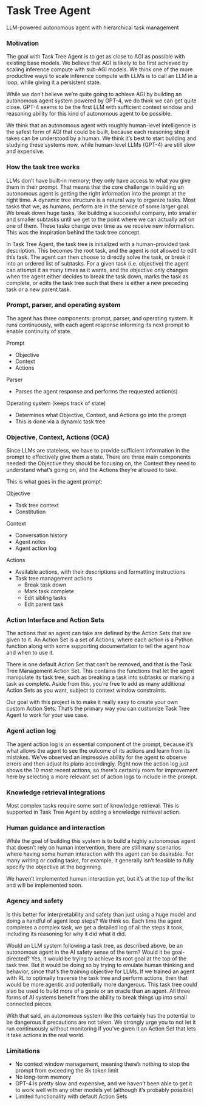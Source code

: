 # Task Tree Agent
LLM-powered autonomous agent with hierarchical task management

### Motivation
The goal with Task Tree Agent is to get as close to AGI as possible with existing base models. We believe that AGI is likely to be first achieved by scaling inference compute with sub-AGI models. We think one of the more productive ways to scale inference compute with LLMs is to call an LLM in a loop, while giving it a persistent state.

While we don’t believe we’re quite going to achieve AGI by building an autonomous agent system powered by GPT-4, we do think we can get quite close. GPT-4 seems to be the first LLM with sufficient context window and reasoning ability for this kind of autonomous agent to be possible.

We think that an autonomous agent with roughly human-level intelligence is the safest form of AGI that could be built, because each reasoning step it takes can be understood by a human. We think it’s best to start building and studying these systems now, while human-level LLMs (GPT-4) are still slow and expensive.

### How the task tree works
LLMs don’t have built-in memory; they only have access to what you give them in their prompt. That means that the core challenge in building an autonomous agent is getting the right information into the prompt at the right time. A dynamic tree structure is a natural way to organize tasks. Most tasks that we, as humans, perform are in the service of some larger goal. We break down huge tasks, like building a successful company, into smaller and smaller subtasks until we get to the point where we can actually act on one of them. These tasks change over time as we receive new information. This was the inspiration behind the task tree concept.

In Task Tree Agent, the task tree is initialized with a human-provided task description. This becomes the root task, and the agent is not allowed to edit this task. The agent can then choose to directly solve the task, or break it into an ordered list of subtasks. For a given task (i.e. objective) the agent can attempt it as many times as it wants, and the objective only changes when the agent either decides to break the task down, marks the task as complete, or edits the task tree such that there is either a new preceding task or a new parent task.

### Prompt, parser, and operating system
The agent has three components: prompt, parser, and operating system. It runs continuously, with each agent response informing its next prompt to enable continuity of state.

Prompt
- Objective
- Context
- Actions

Parser
- Parses the agent response and performs the requested action(s)

Operating system (keeps track of state)
- Determines what Objective, Context, and Actions go into the prompt
- This is done via a dynamic task tree

### Objective, Context, Actions (OCA)
Since LLMs are stateless, we have to provide sufficient information in the prompt to effectively give them a state. There are three main components needed: the Objective they should be focusing on, the Context they need to understand what’s going on, and the Actions they’re allowed to take.

This is what goes in the agent prompt:

Objective
- Task tree context
- Constitution

Context
- Conversation history
- Agent notes
- Agent action log

Actions
- Available actions, with their descriptions and formatting instructions
- Task tree management actions
  - Break task down
  - Mark task complete
  - Edit sibling tasks
  - Edit parent task

### Action Interface and Action Sets
The actions that an agent can take are defined by the Action Sets that are given to it. An Action Set is a set of Actions, where each action is a Python function along with some supporting documentation to tell the agent how and when to use it.

There is one default Action Set that can’t be removed, and that is the Task Tree Management Action Set. This contains the functions that let the agent manipulate its task tree, such as breaking a task into subtasks or marking a task as complete. Aside from this, you’re free to add as many additional Action Sets as you want, subject to context window constraints.

Our goal with this project is to make it really easy to create your own custom Action Sets. That’s the primary way you can customize Task Tree Agent to work for your use case.

### Agent action log
The agent action log is an essential component of the prompt, because it’s what allows the agent to see the outcome of its actions and learn from its mistakes. We’ve observed an impressive ability for the agent to observe errors and then adjust its plans accordingly. Right now the action log just shows the 10 most recent actions, so there’s certainly room for improvement here by selecting a more relevant set of action logs to include in the prompt.

### Knowledge retrieval integrations
Most complex tasks require some sort of knowledge retrieval. This is supported in Task Tree Agent by adding a knowledge retrieval action.

### Human guidance and interaction
While the goal of building this system is to build a highly autonomous agent that doesn’t rely on human intervention, there are still many scenarios where having some human interaction with the agent can be desirable. For many writing or coding tasks, for example, it generally isn’t feasible to fully specify the objective at the beginning.

We haven’t implemented human interaction yet, but it’s at the top of the list and will be implemented soon.

### Agency and safety
Is this better for interpretability and safety than just using a huge model and doing a handful of agent loop steps? We think so. Each time the agent completes a complex task, we get a detailed log of all the steps it took, including its reasoning for why it did what it did.

Would an LLM system following a task tree, as described above, be an autonomous agent in the AI safety sense of the term? Would it be goal-directed? Yes, it would be trying to achieve its root goal at the top of the task tree. But it would be doing so by trying to emulate human thinking and behavior, since that’s the training objective for LLMs. If we trained an agent with RL to optimally traverse the task tree and perform actions, then that would be more agentic and potentially more dangerous. This task tree could also be used to build more of a genie or an oracle than an agent. All three forms of AI systems benefit from the ability to break things up into small connected pieces.

With that said, an autonomous system like this certainly has the potential to be dangerous if precautions are not taken. We strongly urge you to not let it run continuously without monitoring if you've given it an Action Set that lets it take actions in the real world.

### Limitations
- No context window management, meaning there’s nothing to stop the prompt from exceeding the 8k token limit
- No long-term memory
- GPT-4 is pretty slow and expensive, and we haven’t been able to get it to work well with any other models yet (although it’s probably possible)
- Limited functionality with default Action Sets
